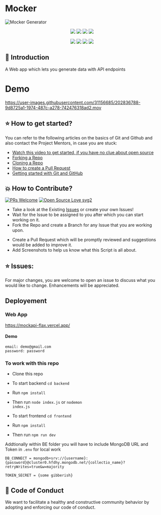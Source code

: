 # Mocker

![Mocker Generator](https://socialify.git.ci/shelcia/mocker/image?description=1&font=KoHo&forks=1&issues=1&language=1&owner=1&pattern=Brick%20Wall&pulls=1&stargazers=1&theme=Dark)

<p align="center">
<img src="https://img.shields.io/badge/language-React-blue?style=for-the-badge">
<img src="https://img.shields.io/badge/language-MongoDB-blue?style=for-the-badge">
<img src="https://img.shields.io/badge/language-Express-blue?style=for-the-badge">
<img src="https://img.shields.io/badge/language-Nodejs-blue?style=for-the-badge">  
 </p>
 
<p align="center">
<img src="https://img.shields.io/github/stars/shelcia/mocker?style=for-the-badge" />
<img src="https://img.shields.io/github/forks/shelcia/mocker?style=for-the-badge" />  
<img src="https://img.shields.io/github/issues-raw/shelcia/mocker?style=for-the-badge"/>
<img src="https://img.shields.io/github/issues-pr-closed-raw/shelcia/mocker?style=for-the-badge" >
</p>

## 📌 Introduction

A Web app which lets you generate data with API endpoints

# Demo



https://user-images.githubusercontent.com/31156685/202836788-9d8725a1-1974-487c-a278-742476318ad2.mov



## ⭐ How to get started?

You can refer to the following articles on the basics of Git and Github and also contact the Project Mentors, in case you are stuck:

- [Watch this video to get started, if you have no clue about open source](https://youtu.be/SL5KKdmvJ1U)
- [Forking a Repo](https://help.github.com/en/github/getting-started-with-github/fork-a-repo)
- [Cloning a Repo](https://help.github.com/en/desktop/contributing-to-projects/creating-a-pull-request)
- [How to create a Pull Request](https://opensource.com/article/19/7/create-pull-request-github)
- [Getting started with Git and GitHub](https://towardsdatascience.com/getting-started-with-git-and-github-6fcd0f2d4ac6)

## 💥 How to Contribute?

[![PRs Welcome](https://img.shields.io/badge/PRs-welcome-brightgreen.svg?style=flat-square)](http://makeapullrequest.com)
[![Open Source Love svg2](https://badges.frapsoft.com/os/v2/open-source.svg?v=103)](https://github.com/ellerbrock/open-source-badges/)

- Take a look at the Existing [Issues](https://github.com/shelcia/mocker/issues) or create your own Issues!
- Wait for the Issue to be assigned to you after which you can start working on it.
- Fork the Repo and create a Branch for any Issue that you are working upon.
<!-- - Read the [Code of Conduct](https://github.com/shelcia/CRM/blob/master/CODE_OF_CONDUCT.md) -->
- Create a Pull Request which will be promptly reviewed and suggestions would be added to improve it.
- Add Screenshots to help us know what this Script is all about.

## ⭐ Issues:

For major changes, you are welcome to open an issue to discuss what you would like to change. Enhancements will be appreciated.

</p>


## Deployement

### Web App

https://mockapi-flax.vercel.app/

#### Demo

```
email: demo@gmail.com
password: password
```

### To work with this repo

- Clone this repo

- To start backend <code>cd backend</code>

- Run <code>npm install</code>

- Then run <code>node index.js</code> or <code>nodemon index.js</code>

- To start frontend <code>cd frontend</code>

- Run <code>npm install</code>

- Then run <code>npm run dev</code>

Addtionally within BE folder you will have to include MongoDB URL and Token in <code>.env</code> for local work

```
DB_CONNECT = mongodb+srv://{username}:{password}@cluster0.hfdhy.mongodb.net/{collectio_name}?retryWrites=true&w=majority

TOKEN_SECRET = {some gibberish}
```

## 💼 Code of Conduct

We want to facilitate a healthy and constructive community behavior by adopting and enforcing our code of conduct.
<!-- Please adhere toward our [Code-of-Conduct](code-of-conduct.md). -->